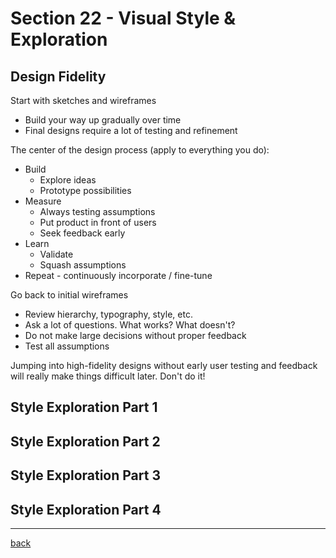 # Section 22 - Visual Style & Exploration

## Design Fidelity

Start with sketches and wireframes

- Build your way up gradually over time
- Final designs require a lot of testing and refinement

The center of the design process (apply to everything you do):

- Build
  - Explore ideas
  - Prototype possibilities
- Measure
  - Always testing assumptions
  - Put product in front of users
  - Seek feedback early
- Learn
  - Validate
  - Squash assumptions
- Repeat - continuously incorporate / fine-tune

Go back to initial wireframes

- Review hierarchy, typography, style, etc.
- Ask a lot of questions. What works? What doesn't?
- Do not make large decisions without proper feedback
- Test all assumptions

Jumping into high-fidelity designs without early user testing and feedback will really make things difficult later. Don't do it!

## Style Exploration Part 1

## Style Exploration Part 2

## Style Exploration Part 3

## Style Exploration Part 4

- - -

[back](../README.md)
